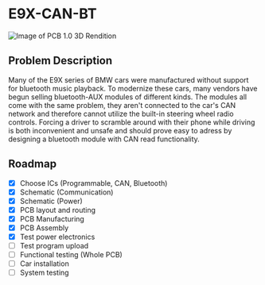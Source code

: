 # E9X-CAN-BT

![Image of PCB 1.0 3D Rendition](https://github.com/Krille002/E9X-CAN-BT/blob/main/Images/PCB_3D.png?raw=true)

## Problem Description
Many of the E9X series of BMW cars were manufactured without support for bluetooth music playback. To modernize these cars, many vendors have begun selling bluetooth-AUX modules of different kinds. The modules all come with the same problem, they aren't connected to the car's CAN network and therefore cannot utilize the built-in steering wheel radio controls. Forcing a driver to scramble around with their phone while driving is both inconvenient and unsafe and should prove easy to adress by designing a bluetooth module with CAN read functionality.


## Roadmap
- [x] Choose ICs (Programmable, CAN, Bluetooth)
- [x] Schematic (Communication)
- [x] Schematic (Power)
- [x] PCB layout and routing
- [x] PCB Manufacturing
- [x] PCB Assembly
- [x] Test power electronics
- [ ] Test program upload
- [ ] Functional testing (Whole PCB)
- [ ] Car installation
- [ ] System testing

